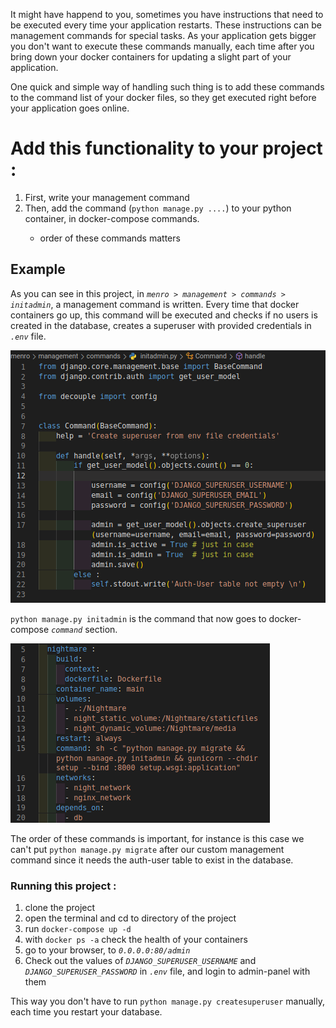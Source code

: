 <p>It might have happend to you, sometimes you have instructions that need to be executed every time your application restarts. These instructions can be management commands for special tasks. As your application gets bigger you don't want to execute these commands manually, each time after you bring down your docker containers for updating a slight part of your application.</p>

<p>One quick and simple way of handling such thing is to add these commands to the command list of your docker files, so they get executed right before your application goes online.</p>

<h1>Add this functionality to your project : </h1>

<ol>
<li>First, write your management command</li>

<li>Then, add the command (<code>python manage.py ....</code>) to your python container, in docker-compose commands.</li>
<ul><li>order of these commands matters</li></ul>

</ol>

<h2>Example</h2>
<p>As you can see in this project, in <em><code>menro > management > commands > initadmin</code></em>, a management command is written. Every time that docker containers go up, this command will be executed and checks if no users is created in the database, creates a superuser with provided credentials in <em><code>.env</code></em> file.</p>

<img src="./git-pictures/1.png" alt="lines of code"></img>

<p><code>python manage.py initadmin</code> is the command that now goes to docker-compose <em><code>command</code></em> section.</p>

<img src="./git-pictures/2.png" alt="lines of code"></img>

<p>The order of these commands is important, for instance is this case we can't put <code>python manage.py migrate</code> after our custom management command since it needs the auth-user table to exist in the database.</p>


<h3>Running this project :</h3>

<ol>
<li>clone the project</li>
<li>open the terminal and cd to directory of the project</li>
<li>run <code>docker-compose up -d</code></li>
<li>with <code>docker ps -a</code> check the health of your containers</li>
<li>go to your browser, to <em><code>0.0.0.0:80/admin</code></em></li>
<li>Check out the values of <em><code>DJANGO_SUPERUSER_USERNAME</code></em> and <em><code>DJANGO_SUPERUSER_PASSWORD</code></em> in <em><code>.env</code></em> file, and login to admin-panel with them</li>
</ol>

<p>This way you don't have to run <code>python manage.py createsuperuser</code> manually, each time you restart your database.</p>
